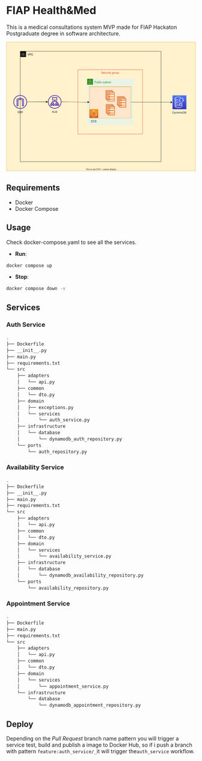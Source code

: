 # FIAP Health&Med

This is a medical consultations system MVP made for FIAP Hackaton
Postgraduate degree in software architecture.

![archtecture](docs/archtecture.drawio.svg)

## Requirements

- Docker
- Docker Compose

## Usage

Check docker-compose.yaml to see all the services.

- **Run**:

```sh
docker compose up
```

- **Stop**:

```sh
docker compose down -v
```

## Services

### Auth Service

```sh
.
├── Dockerfile
├── __init__.py
├── main.py
├── requirements.txt
└── src
    ├── adapters
    │   └── api.py
    ├── common
    │   └── dto.py
    ├── domain
    │   ├── exceptions.py
    │   └── services
    │       └── auth_service.py
    ├── infrastructure
    │   └── database
    │       └── dynamodb_auth_repository.py
    └── ports
        └── auth_repository.py
```

### Availability Service

```sh
.
├── Dockerfile
├── __init__.py
├── main.py
├── requirements.txt
└── src
    ├── adapters
    │   └── api.py
    ├── common
    │   └── dto.py
    ├── domain
    │   └── services
    │       └── availability_service.py
    ├── infrastructure
    │   └── database
    │       └── dynamodb_availability_repository.py
    └── ports
        └── availability_repository.py
```

### Appointment Service

```sh
.
├── Dockerfile
├── main.py
├── requirements.txt
└── src
    ├── adapters
    │   └── api.py
    ├── common
    │   └── dto.py
    ├── domain
    │   └── services
    │       └── appointment_service.py
    └── infrastructure
        └── database
            └── dynamodb_appointment_repository.py
```

## Deploy

Depending on the _Pull Request_ branch name pattern you will trigger a service test, build and publish a image to Docker Hub, so if i push a branch with pattern `feature:auth_service/_`it will trigger the`auth_service` workflow.
